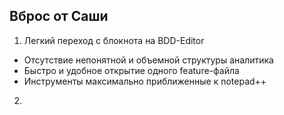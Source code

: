 ## Вброс от Саши

1. Легкий переход с блокнота на BDD-Editor
  * Отсутствие непонятной и объемной структуры аналитика
  * Быстро и удобное открытие одного feature-файла
  * Инструменты максимально приближенные к notepad++
2. 